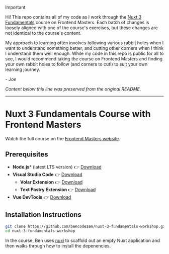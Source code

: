 > [!IMPORTANT]
> Hi! This repo contains all of my code as I work through the [Nuxt 3 Fundamentals](https://frontendmasters.com/courses/nuxt/) course on Frontend Masters.  Each batch of changes is loosely aligned with one of the course's exercises, but these changes are not identical to the course's content.
> 
> My approach to learning often involves following various rabbit holes when I want to understand something better, and cutting other corners when I think I understand them well enough.  While my code in this repo is public for all to see, I would recommend taking the course on Frontend Masters and finding your own rabbit holes to follow (and corners to cut!) to suit your own learning journey.
>
> *- Joe*

*Content below this line was preserved from the original README.*
<hr>

# Nuxt 3 Fundamentals Course with Frontend Masters

Watch the full course on the [Frontend Masters website](https://frontendmasters.com/courses/nuxt).

## Prerequisites

- **Node.js*** (latest LTS version) 👉 [Download](https://nodejs.org/en/download/)
- **Visual Studio Code** 👉 [Download](https://code.visualstudio.com/)
  - **Volar Extension** 👉 [Download](https://marketplace.visualstudio.com/items?itemName=johnsoncodehk.volar)
  - **Text Pastry Extension** 👉 [Download](https://marketplace.visualstudio.com/items?itemName=jkjustjoshing.vscode-text-pastry)
- **Vue DevTools** 👉 [Download](https://github.com/vuejs/devtools)

## Installation Instructions

```bash
git clone https://github.com/bencodezen/nuxt-3-fundamentals-workshop.git
cd nuxt-3-fundamentals-workshop
```

In the course, Ben uses [nuxi](https://v3.nuxtjs.org/getting-started/installation/) to scaffold out an empty Nuxt application and then walks through how to install the depenencies.
